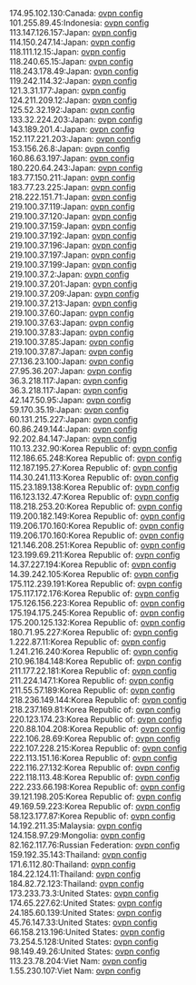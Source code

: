174.95.102.130:Canada: [ovpn config](vpn/174_95_102_130.ovpn)  
101.255.89.45:Indonesia: [ovpn config](vpn/101_255_89_45.ovpn)  
113.147.126.157:Japan: [ovpn config](vpn/113_147_126_157.ovpn)  
114.150.247.14:Japan: [ovpn config](vpn/114_150_247_14.ovpn)  
118.111.12.15:Japan: [ovpn config](vpn/118_111_12_15.ovpn)  
118.240.65.15:Japan: [ovpn config](vpn/118_240_65_15.ovpn)  
118.243.178.49:Japan: [ovpn config](vpn/118_243_178_49.ovpn)  
119.242.114.32:Japan: [ovpn config](vpn/119_242_114_32.ovpn)  
121.3.31.177:Japan: [ovpn config](vpn/121_3_31_177.ovpn)  
124.211.209.12:Japan: [ovpn config](vpn/124_211_209_12.ovpn)  
125.52.32.192:Japan: [ovpn config](vpn/125_52_32_192.ovpn)  
133.32.224.203:Japan: [ovpn config](vpn/133_32_224_203.ovpn)  
143.189.201.4:Japan: [ovpn config](vpn/143_189_201_4.ovpn)  
152.117.221.203:Japan: [ovpn config](vpn/152_117_221_203.ovpn)  
153.156.26.8:Japan: [ovpn config](vpn/153_156_26_8.ovpn)  
160.86.63.197:Japan: [ovpn config](vpn/160_86_63_197.ovpn)  
180.220.64.243:Japan: [ovpn config](vpn/180_220_64_243.ovpn)  
183.77.150.211:Japan: [ovpn config](vpn/183_77_150_211.ovpn)  
183.77.23.225:Japan: [ovpn config](vpn/183_77_23_225.ovpn)  
218.222.151.71:Japan: [ovpn config](vpn/218_222_151_71.ovpn)  
219.100.37.119:Japan: [ovpn config](vpn/219_100_37_119.ovpn)  
219.100.37.120:Japan: [ovpn config](vpn/219_100_37_120.ovpn)  
219.100.37.159:Japan: [ovpn config](vpn/219_100_37_159.ovpn)  
219.100.37.192:Japan: [ovpn config](vpn/219_100_37_192.ovpn)  
219.100.37.196:Japan: [ovpn config](vpn/219_100_37_196.ovpn)  
219.100.37.197:Japan: [ovpn config](vpn/219_100_37_197.ovpn)  
219.100.37.199:Japan: [ovpn config](vpn/219_100_37_199.ovpn)  
219.100.37.2:Japan: [ovpn config](vpn/219_100_37_2.ovpn)  
219.100.37.201:Japan: [ovpn config](vpn/219_100_37_201.ovpn)  
219.100.37.209:Japan: [ovpn config](vpn/219_100_37_209.ovpn)  
219.100.37.213:Japan: [ovpn config](vpn/219_100_37_213.ovpn)  
219.100.37.60:Japan: [ovpn config](vpn/219_100_37_60.ovpn)  
219.100.37.63:Japan: [ovpn config](vpn/219_100_37_63.ovpn)  
219.100.37.83:Japan: [ovpn config](vpn/219_100_37_83.ovpn)  
219.100.37.85:Japan: [ovpn config](vpn/219_100_37_85.ovpn)  
219.100.37.87:Japan: [ovpn config](vpn/219_100_37_87.ovpn)  
27.136.23.100:Japan: [ovpn config](vpn/27_136_23_100.ovpn)  
27.95.36.207:Japan: [ovpn config](vpn/27_95_36_207.ovpn)  
36.3.218.117:Japan: [ovpn config](vpn/36_3_218_117.ovpn)  
36.3.218.117:Japan: [ovpn config](vpn/36_3_218_117.ovpn)  
42.147.50.95:Japan: [ovpn config](vpn/42_147_50_95.ovpn)  
59.170.35.19:Japan: [ovpn config](vpn/59_170_35_19.ovpn)  
60.131.215.227:Japan: [ovpn config](vpn/60_131_215_227.ovpn)  
60.86.249.144:Japan: [ovpn config](vpn/60_86_249_144.ovpn)  
92.202.84.147:Japan: [ovpn config](vpn/92_202_84_147.ovpn)  
110.13.232.90:Korea Republic of: [ovpn config](vpn/110_13_232_90.ovpn)  
112.186.65.248:Korea Republic of: [ovpn config](vpn/112_186_65_248.ovpn)  
112.187.195.27:Korea Republic of: [ovpn config](vpn/112_187_195_27.ovpn)  
114.30.241.113:Korea Republic of: [ovpn config](vpn/114_30_241_113.ovpn)  
115.23.189.138:Korea Republic of: [ovpn config](vpn/115_23_189_138.ovpn)  
116.123.132.47:Korea Republic of: [ovpn config](vpn/116_123_132_47.ovpn)  
118.218.253.20:Korea Republic of: [ovpn config](vpn/118_218_253_20.ovpn)  
119.200.182.149:Korea Republic of: [ovpn config](vpn/119_200_182_149.ovpn)  
119.206.170.160:Korea Republic of: [ovpn config](vpn/119_206_170_160.ovpn)  
119.206.170.160:Korea Republic of: [ovpn config](vpn/119_206_170_160.ovpn)  
121.146.208.251:Korea Republic of: [ovpn config](vpn/121_146_208_251.ovpn)  
123.199.69.211:Korea Republic of: [ovpn config](vpn/123_199_69_211.ovpn)  
14.37.227.194:Korea Republic of: [ovpn config](vpn/14_37_227_194.ovpn)  
14.39.242.105:Korea Republic of: [ovpn config](vpn/14_39_242_105.ovpn)  
175.112.239.191:Korea Republic of: [ovpn config](vpn/175_112_239_191.ovpn)  
175.117.172.176:Korea Republic of: [ovpn config](vpn/175_117_172_176.ovpn)  
175.126.156.223:Korea Republic of: [ovpn config](vpn/175_126_156_223.ovpn)  
175.194.175.245:Korea Republic of: [ovpn config](vpn/175_194_175_245.ovpn)  
175.200.125.132:Korea Republic of: [ovpn config](vpn/175_200_125_132.ovpn)  
180.71.95.227:Korea Republic of: [ovpn config](vpn/180_71_95_227.ovpn)  
1.222.87.11:Korea Republic of: [ovpn config](vpn/1_222_87_11.ovpn)  
1.241.216.240:Korea Republic of: [ovpn config](vpn/1_241_216_240.ovpn)  
210.96.184.148:Korea Republic of: [ovpn config](vpn/210_96_184_148.ovpn)  
211.177.22.181:Korea Republic of: [ovpn config](vpn/211_177_22_181.ovpn)  
211.224.147.1:Korea Republic of: [ovpn config](vpn/211_224_147_1.ovpn)  
211.55.57.189:Korea Republic of: [ovpn config](vpn/211_55_57_189.ovpn)  
218.236.149.144:Korea Republic of: [ovpn config](vpn/218_236_149_144.ovpn)  
218.237.169.81:Korea Republic of: [ovpn config](vpn/218_237_169_81.ovpn)  
220.123.174.23:Korea Republic of: [ovpn config](vpn/220_123_174_23.ovpn)  
220.88.104.208:Korea Republic of: [ovpn config](vpn/220_88_104_208.ovpn)  
222.106.28.69:Korea Republic of: [ovpn config](vpn/222_106_28_69.ovpn)  
222.107.228.215:Korea Republic of: [ovpn config](vpn/222_107_228_215.ovpn)  
222.113.151.16:Korea Republic of: [ovpn config](vpn/222_113_151_16.ovpn)  
222.116.27.132:Korea Republic of: [ovpn config](vpn/222_116_27_132.ovpn)  
222.118.113.48:Korea Republic of: [ovpn config](vpn/222_118_113_48.ovpn)  
222.233.66.198:Korea Republic of: [ovpn config](vpn/222_233_66_198.ovpn)  
39.121.198.205:Korea Republic of: [ovpn config](vpn/39_121_198_205.ovpn)  
49.169.59.223:Korea Republic of: [ovpn config](vpn/49_169_59_223.ovpn)  
58.123.177.87:Korea Republic of: [ovpn config](vpn/58_123_177_87.ovpn)  
14.192.211.35:Malaysia: [ovpn config](vpn/14_192_211_35.ovpn)  
124.158.97.29:Mongolia: [ovpn config](vpn/124_158_97_29.ovpn)  
82.162.117.76:Russian Federation: [ovpn config](vpn/82_162_117_76.ovpn)  
159.192.35.143:Thailand: [ovpn config](vpn/159_192_35_143.ovpn)  
171.6.112.80:Thailand: [ovpn config](vpn/171_6_112_80.ovpn)  
184.22.124.11:Thailand: [ovpn config](vpn/184_22_124_11.ovpn)  
184.82.72.123:Thailand: [ovpn config](vpn/184_82_72_123.ovpn)  
173.233.73.3:United States: [ovpn config](vpn/173_233_73_3.ovpn)  
174.65.227.62:United States: [ovpn config](vpn/174_65_227_62.ovpn)  
24.185.60.139:United States: [ovpn config](vpn/24_185_60_139.ovpn)  
45.76.147.33:United States: [ovpn config](vpn/45_76_147_33.ovpn)  
66.158.213.196:United States: [ovpn config](vpn/66_158_213_196.ovpn)  
73.254.5.128:United States: [ovpn config](vpn/73_254_5_128.ovpn)  
98.149.49.26:United States: [ovpn config](vpn/98_149_49_26.ovpn)  
113.23.78.204:Viet Nam: [ovpn config](vpn/113_23_78_204.ovpn)  
1.55.230.107:Viet Nam: [ovpn config](vpn/1_55_230_107.ovpn)  
